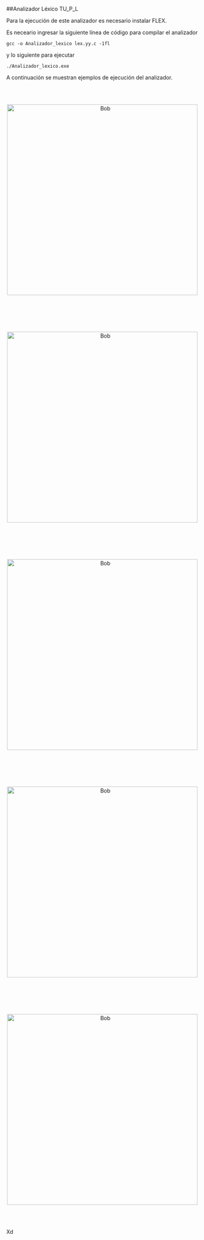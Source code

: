 ##Analizador Léxico TU_P_L

Para la ejecución de este analizador es necesario instalar FLEX. 

Es neceario ingresar la siguiente línea de código para compilar el analizador


```
gcc -o Analizador_lexico lex.yy.c -1fl
```

y lo siguiente para ejecutar

```
./Analizador_lexico.exe
```

A continuación se muestran ejemplos de ejecución del analizador.

<div align="center">
<br>
<br>
<p align="center">
  <img src="B1.jpg" alt="Bob" width="500"/>
</p>
<br>
<br>

<br>
<br>
<p align="center">
  <img src="B2.jpg" alt="Bob" width="500"/>
</p>
<br>
<br>

<br>
<br>
<p align="center">
  <img src="B3.jpg" alt="Bob" width="500"/>
</p>
<br>
<br>

<br>
<br>
<p align="center">
  <img src="E1.jpg" alt="Bob" width="500"/>
</p>
<br>
<br>


<br>
<br>
<p align="center">
  <img src="E2.jpg" alt="Bob" width="500"/>
</p>
<br>
<br>
</div>


Xd
